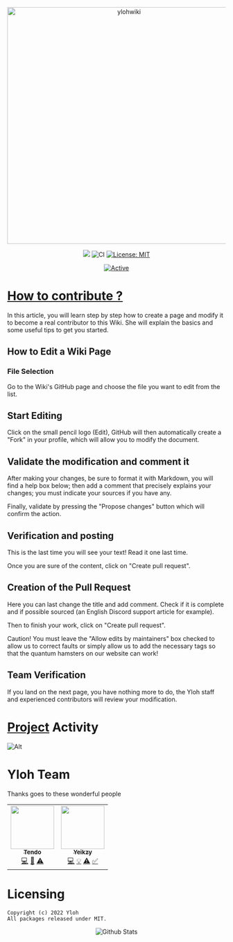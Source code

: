 <div align="center">
    <img src="https://github.com/yloh-net/Wiki/blob/main/workflows/readme-header.png" width="546" alt="ylohwiki"/> 
    <br />
    <p>
 <a href="https://discord.gg/tendo"><img src="https://img.shields.io/discord/743972591827419157.svg?label=&logo=discord&logoColor=ffffff&color=7389D8&labelColor=6A7EC2 "></a>
        <img src="https://github.com/yloh-net/Wiki/blob/main/workflows/badge.svg" alt="CI">
        <a href="https://opensource.org/licenses/MIT"><img src="https://img.shields.io/badge/License-MIT-yellow.svg" alt="License: MIT"></a><br>

[![Active](http://img.shields.io/badge/Status-Active-green.svg)](https://tterb.github.io)


</div>

# [How to contribute ?](https://github.com/yloh-net/Wiki/blob/main/CONTRIBUTING.md)

In this article, you will learn step by step how to create a page and modify it to become a real contributor to this Wiki. She will explain the basics and some useful tips to get you started.

## How to Edit a Wiki Page

### File Selection

Go to the Wiki's GitHub page and choose the file you want to edit from the list.

## Start Editing
Click on the small pencil logo (Edit), GitHub will then automatically create a "Fork" in your profile, which will allow you to modify the document.

## Validate the modification and comment it
After making your changes, be sure to format it with Markdown, you will find a help box below; then add a comment that precisely explains your changes; you must indicate your sources if you have any.

Finally, validate by pressing the "Propose changes" button which will confirm the action.

## Verification and posting
This is the last time you will see your text! Read it one last time.

Once you are sure of the content, click on "Create pull request".

## Creation of the Pull Request
Here you can last change the title and add comment. Check if it is complete and if possible sourced (an English Discord support article for example).

Then to finish your work, click on "Create pull request".

Caution! You must leave the "Allow edits by maintainers" box checked to allow us to correct faults or simply allow us to add the necessary tags so that the quantum hamsters on our website can work!

## Team Verification
If you land on the next page, you have nothing more to do, the Yloh staff and experienced contributors will review your modification.


# [Project](https://github.com/Yeikzy/EasyDiscordBot) Activity

![Alt](https://repobeats.axiom.co/api/embed/15556c445712dbddf3baa88a4950db1faf8e6e69.svg "Repobeats analytics image")

# Yloh Team

Thanks goes to these wonderful people

<!-- ALL-CONTRIBUTORS-LIST:START - Do not remove or modify this section -->
<!-- prettier-ignore-start -->
<!-- markdownlint-disable -->
<table>
  <tr>
    <td align="center"><a href="https://github.com/TendoXT"><img src="https://avatars.githubusercontent.com/u/75258316?v=4?s=100" width="100px;" alt=""/><br /><sub><b>Tendo</b></sub></a><br /><a href="https://github.com/yloh-net/YlohSong" title="Code">💻</a> <a href="#ideas-tendo" title="Ideas, Planning, & Feedback">🤔</a> <a href="https://github.com/yloh-net/YlohSong/pulls" title="Tests">⚠️</a></td>    
<td align="center"><a href="https://github.com/Yeikzy"><img src="https://avatars.githubusercontent.com/u/48528776?v=4?s=100" width="100px;" alt=""/><br /><sub><b>Yeikzy</b></sub></a><br /><a href="https://github.com/yloh-net/YlohSong" title="Code">💻</a> <a href="#example-Yeikzy" title="Examples">💡</a> <a href="https://github.com/yloh-net/YlohSong/pulls" title="Tests">⚠️</a> <a href="#tutorial-Yeikzy" title="Tutorials">✅</a></td>
  </tr>
</table>

<!-- markdownlint-restore -->
<!-- prettier-ignore-end -->

<!-- ALL-CONTRIBUTORS-LIST:END -->

# Licensing 
```
Copyright (c) 2022 Yloh 
All packages released under MIT.
```

<p align="center">
        <img src="https://github.com/yloh-net/YlohSong/blob/main/workflows/Bottom.svg" alt="Github Stats" />
</p>
